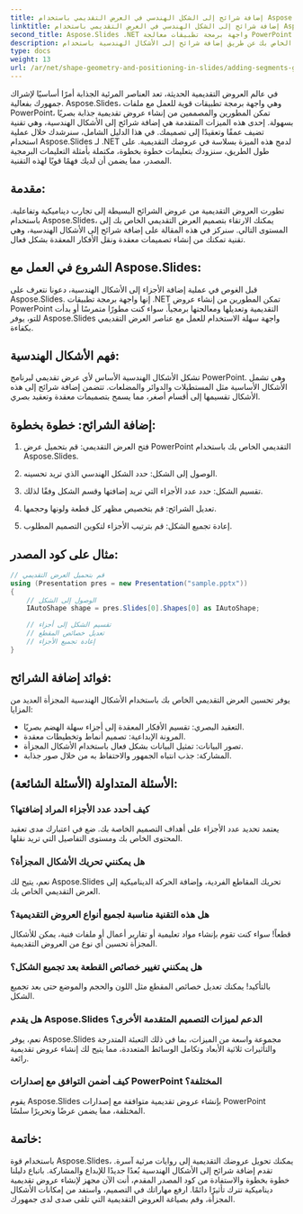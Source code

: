 ```yaml
---
title: إضافة شرائح إلى الشكل الهندسي في العرض التقديمي باستخدام Aspose.Slides
linktitle: إضافة شرائح إلى الشكل الهندسي في العرض التقديمي باستخدام Aspose.Slides
second_title: Aspose.Slides .NET واجهة برمجة تطبيقات معالجة PowerPoint
description: قم بتحسين تصميم العرض التقديمي الخاص بك عن طريق إضافة شرائح إلى الأشكال الهندسية باستخدام Aspose.Slides. تعلم خطوة بخطوة واستكشف الأسئلة الشائعة في هذا الدليل الشامل.
type: docs
weight: 13
url: /ar/net/shape-geometry-and-positioning-in-slides/adding-segments-geometry-shape/
---
```


في عالم العروض التقديمية الحديثة، تعد العناصر المرئية الجذابة أمرًا أساسيًا لإشراك جمهورك بفعالية. Aspose.Slides، وهي واجهة برمجة تطبيقات قوية للعمل مع ملفات PowerPoint، تمكن المطورين والمصممين من إنشاء عروض تقديمية جذابة بصريًا بسهولة. إحدى هذه الميزات المتقدمة هي إضافة شرائح إلى الأشكال الهندسية، وهي تقنية تضيف عمقًا وتعقيدًا إلى تصميمك. في هذا الدليل الشامل، سنرشدك خلال عملية استخدام Aspose.Slides لـ .NET لدمج هذه الميزة بسلاسة في عروضك التقديمية. على طول الطريق، سنزودك بتعليمات خطوة بخطوة، مكتملة بأمثلة التعليمات البرمجية المصدر، مما يضمن أن لديك فهمًا قويًا لهذه التقنية.

## مقدمة:

تطورت العروض التقديمية من عروض الشرائح البسيطة إلى تجارب ديناميكية وتفاعلية. باستخدام Aspose.Slides، يمكنك الارتقاء بتصميم العرض التقديمي الخاص بك إلى المستوى التالي. سنركز في هذه المقالة على إضافة شرائح إلى الأشكال الهندسية، وهي تقنية تمكنك من إنشاء تصميمات معقدة ونقل الأفكار المعقدة بشكل فعال.

## الشروع في العمل مع Aspose.Slides:

قبل الغوص في عملية إضافة الأجزاء إلى الأشكال الهندسية، دعونا نتعرف على Aspose.Slides. إنها واجهة برمجة تطبيقات .NET تمكن المطورين من إنشاء عروض PowerPoint التقديمية وتعديلها ومعالجتها برمجياً. سواء كنت مطورًا متمرسًا أو بدأت للتو، يوفر Aspose.Slides واجهة سهلة الاستخدام للعمل مع عناصر العرض التقديمي بكفاءة.

## فهم الأشكال الهندسية:

تشكل الأشكال الهندسية الأساس لأي عرض تقديمي لبرنامج PowerPoint. وهي تشمل الأشكال الأساسية مثل المستطيلات والدوائر والمضلعات. تتضمن إضافة شرائح إلى هذه الأشكال تقسيمها إلى أقسام أصغر، مما يسمح بتصميمات معقدة وتعقيد بصري.

## إضافة الشرائح: خطوة بخطوة:

1. فتح العرض التقديمي: قم بتحميل عرض PowerPoint التقديمي الخاص بك باستخدام Aspose.Slides.

2. الوصول إلى الشكل: حدد الشكل الهندسي الذي تريد تحسينه.

3. تقسيم الشكل: حدد عدد الأجزاء التي تريد إضافتها وقسم الشكل وفقًا لذلك.

4. تعديل الشرائح: قم بتخصيص مظهر كل قطعة ولونها وحجمها.

5. إعادة تجميع الشكل: قم بترتيب الأجزاء لتكوين التصميم المطلوب.

## مثال على كود المصدر:

```csharp
// قم بتحميل العرض التقديمي
using (Presentation pres = new Presentation("sample.pptx"))
{
    // الوصول إلى الشكل
    IAutoShape shape = pres.Slides[0].Shapes[0] as IAutoShape;

    // تقسيم الشكل إلى أجزاء
    // تعديل خصائص المقطع
    // إعادة تجميع الأجزاء
}
```

## فوائد إضافة الشرائح:

يوفر تحسين العرض التقديمي الخاص بك باستخدام الأشكال الهندسية المجزأة العديد من المزايا:

- التعقيد البصري: تقسيم الأفكار المعقدة إلى أجزاء سهلة الهضم بصريًا.
- المرونة الإبداعية: تصميم أنماط وتخطيطات معقدة.
- تصور البيانات: تمثيل البيانات بشكل فعال باستخدام الأشكال المجزأة.
- المشاركة: جذب انتباه الجمهور والاحتفاظ به من خلال صور جذابة.

## الأسئلة المتداولة (الأسئلة الشائعة):

### كيف أحدد عدد الأجزاء المراد إضافتها؟

يعتمد تحديد عدد الأجزاء على أهداف التصميم الخاصة بك. ضع في اعتبارك مدى تعقيد المحتوى الخاص بك ومستوى التفاصيل التي تريد نقلها.

### هل يمكنني تحريك الأشكال المجزأة؟

نعم، يتيح لك Aspose.Slides تحريك المقاطع الفردية، وإضافة الحركة الديناميكية إلى العرض التقديمي الخاص بك.

### هل هذه التقنية مناسبة لجميع أنواع العروض التقديمية؟

قطعاً! سواء كنت تقوم بإنشاء مواد تعليمية أو تقارير أعمال أو ملفات فنية، يمكن للأشكال المجزأة تحسين أي نوع من العروض التقديمية.

### هل يمكنني تغيير خصائص القطعة بعد تجميع الشكل؟

بالتأكيد! يمكنك تعديل خصائص المقطع مثل اللون والحجم والموضع حتى بعد تجميع الشكل.

### هل يقدم Aspose.Slides الدعم لميزات التصميم المتقدمة الأخرى؟

نعم، يوفر Aspose.Slides مجموعة واسعة من الميزات، بما في ذلك التعبئة المتدرجة والتأثيرات ثلاثية الأبعاد وتكامل الوسائط المتعددة، مما يتيح لك إنشاء عروض تقديمية رائعة.

### كيف أضمن التوافق مع إصدارات PowerPoint المختلفة؟

يقوم Aspose.Slides بإنشاء عروض تقديمية متوافقة مع إصدارات PowerPoint المختلفة، مما يضمن عرضًا وتحريرًا سلسًا.

## خاتمة:

باستخدام قوة Aspose.Slides، يمكنك تحويل عروضك التقديمية إلى روايات مرئية آسرة. تقدم إضافة شرائح إلى الأشكال الهندسية بُعدًا جديدًا للإبداع والمشاركة. باتباع دليلنا خطوة بخطوة والاستفادة من كود المصدر المقدم، أنت الآن مجهز لإنشاء عروض تقديمية ديناميكية تترك تأثيرًا دائمًا. ارفع مهاراتك في التصميم، واستفد من إمكانات الأشكال المجزأة، وقم بصياغة العروض التقديمية التي تلقى صدى لدى جمهورك.